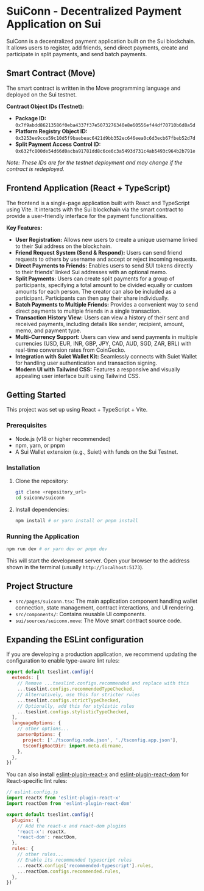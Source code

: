 # SuiConn - Decentralized Payment Application on Sui

SuiConn is a decentralized payment application built on the Sui blockchain. It allows users to register, add friends, send direct payments, create and participate in split payments, and send batch payments.

## Smart Contract (Move)

The smart contract is written in the Move programming language and deployed on the Sui testnet.

**Contract Object IDs (Testnet):**

*   **Package ID:** `0x7f9abdd86213586f0eba4337f37e5073276340e8e60556ef44df70710b6d8a5d`
*   **Platform Registry Object ID:** `0x3253ee9cce59c10d5f9baebeac6421d9bb352ec646eea0c6d3ecb67fbeb52d7d`
*   **Split Payment Access Control ID:** `0x632fc800de54d66d0acba91781dd8c6ce6c3a5493d731c4ab5493c964b2b791e`

_Note: These IDs are for the testnet deployment and may change if the contract is redeployed._

## Frontend Application (React + TypeScript)

The frontend is a single-page application built with React and TypeScript using Vite. It interacts with the Sui blockchain via the smart contract to provide a user-friendly interface for the payment functionalities.

**Key Features:**

*   **User Registration:** Allows new users to create a unique username linked to their Sui address on the blockchain.
*   **Friend Request System (Send & Respond):** Users can send friend requests to others by username and accept or reject incoming requests.
*   **Direct Payments to Friends:** Enables users to send SUI tokens directly to their friends' linked Sui addresses with an optional memo.
*   **Split Payments:** Users can create split payments for a group of participants, specifying a total amount to be divided equally or custom amounts for each person. The creator can also be included as a participant. Participants can then pay their share individually.
*   **Batch Payments to Multiple Friends:** Provides a convenient way to send direct payments to multiple friends in a single transaction.
*   **Transaction History View:** Users can view a history of their sent and received payments, including details like sender, recipient, amount, memo, and payment type.
*   **Multi-Currency Support:** Users can view and send payments in multiple currencies (USD, EUR, INR, GBP, JPY, CAD, AUD, SGD, ZAR, BRL) with real-time conversion rates from CoinGecko.
*   **Integration with Suiet Wallet Kit:** Seamlessly connects with Suiet Wallet for handling user authentication and transaction signing.
*   **Modern UI with Tailwind CSS:** Features a responsive and visually appealing user interface built using Tailwind CSS.

## Getting Started

This project was set up using React + TypeScript + Vite.

### Prerequisites

*   Node.js (v18 or higher recommended)
*   npm, yarn, or pnpm
*   A Sui Wallet extension (e.g., Suiet) with funds on the Sui Testnet.

### Installation

1.  Clone the repository:
    ```bash
    git clone <repository_url>
    cd suiconn/suiconn
    ```
2.  Install dependencies:
    ```bash
    npm install # or yarn install or pnpm install
    ```

### Running the Application

```bash
npm run dev # or yarn dev or pnpm dev
```

This will start the development server. Open your browser to the address shown in the terminal (usually `http://localhost:5173`).

## Project Structure

*   `src/pages/suiconn.tsx`: The main application component handling wallet connection, state management, contract interactions, and UI rendering.
*   `src/components/`: Contains reusable UI components.
*   `sui/sources/suiconn.move`: The Move smart contract source code.

## Expanding the ESLint configuration

If you are developing a production application, we recommend updating the configuration to enable type-aware lint rules:

```js
export default tseslint.config({
  extends: [
    // Remove ...tseslint.configs.recommended and replace with this
    ...tseslint.configs.recommendedTypeChecked,
    // Alternatively, use this for stricter rules
    ...tseslint.configs.strictTypeChecked,
    // Optionally, add this for stylistic rules
    ...tseslint.configs.stylisticTypeChecked,
  ],
  languageOptions: {
    // other options...
    parserOptions: {
      project: ['./tsconfig.node.json', './tsconfig.app.json'],
      tsconfigRootDir: import.meta.dirname,
    },
  },
})
```

You can also install [eslint-plugin-react-x](https://github.com/Rel1cx/eslint-react/tree/main/packages/plugins/eslint-plugin-react-x) and [eslint-plugin-react-dom](https://github.com/Rel1cx/eslint-react/tree/main/packages/plugins/eslint-plugin-react-dom) for React-specific lint rules:

```js
// eslint.config.js
import reactX from 'eslint-plugin-react-x'
import reactDom from 'eslint-plugin-react-dom'

export default tseslint.config({
  plugins: {
    // Add the react-x and react-dom plugins
    'react-x': reactX,
    'react-dom': reactDom,
  },
  rules: {
    // other rules...
    // Enable its recommended typescript rules
    ...reactX.configs['recommended-typescript'].rules,
    ...reactDom.configs.recommended.rules,
  },
})
```
